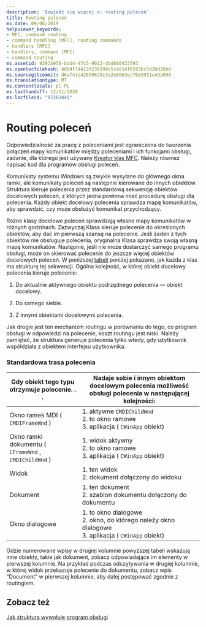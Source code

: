 ```yaml
---
description: 'Dowiedz się więcej o: routing poleceń'
title: Routing poleceń
ms.date: 09/06/2019
helpviewer_keywords:
- MFC, command routing
- command handling [MFC], routing commands
- handlers [MFC]
- handlers, command [MFC]
- command routing
ms.assetid: 9393a956-bdd4-47c5-9013-dbd680433f93
ms.openlocfilehash: 4004f74413f236599c5cdd14f6593bc5d2bd26b8
ms.sourcegitcommit: d6af41e42699628c3e2e6063ec7b03931a49a098
ms.translationtype: MT
ms.contentlocale: pl-PL
ms.lasthandoff: 12/11/2020
ms.locfileid: "97283449"
---
```

# <a name="command-routing"></a>Routing poleceń

Odpowiedzialność za pracę z poleceniami jest ograniczona do tworzenia połączeń mapy komunikatów między poleceniami i ich funkcjami obsługi, zadanie, dla którego jest używany [Kreator klas MFC](reference/mfc-class-wizard.md). Należy również napisać kod dla programów obsługi poleceń.

Komunikaty systemu Windows są zwykle wysyłane do głównego okna ramki, ale komunikaty poleceń są następnie kierowane do innych obiektów. Struktura kieruje polecenia przez standardową sekwencję obiektów docelowych poleceń, z których jedna powinna mieć procedurę obsługi dla polecenia. Każdy obiekt docelowy polecenia sprawdza mapę komunikatów, aby sprawdzić, czy może obsłużyć komunikat przychodzący.

Różne klasy docelowe poleceń sprawdzają własne mapy komunikatów w różnych godzinach. Zazwyczaj Klasa kieruje polecenie do określonych obiektów, aby dać im pierwszą szansę na polecenie. Jeśli żaden z tych obiektów nie obsługuje polecenia, oryginalna Klasa sprawdza swoją własną mapę komunikatów. Następnie, jeśli nie może dostarczyć samego programu obsługi, może on skierować polecenie do jeszcze więcej obiektów docelowych poleceń. W poniższej [tabeli](#_core_standard_command_route) poniżej pokazano, jak każda z klas ma strukturę tej sekwencji. Ogólna kolejność, w której obiekt docelowy polecenia kieruje polecenie:

1. Do aktualnie aktywnego obiektu podrzędnego polecenia — obiekt docelowy.

1. Do samego siebie.

1. Z innymi obiektami docelowymi polecenia.

Jak drogie jest ten mechanizm routingu w porównaniu do tego, co program obsługi w odpowiedzi na polecenie, koszt routingu jest niski. Należy pamiętać, że struktura generuje polecenia tylko wtedy, gdy użytkownik współdziała z obiektem interfejsu użytkownika.

### <a name="standard-command-route"></a><a name="_core_standard_command_route"></a> Standardowa trasa polecenia

|Gdy obiekt tego typu otrzymuje polecenie. . .|Nadaje sobie i innym obiektom docelowym polecenia możliwość obsługi polecenia w następującej kolejności:|
|----------------------------------------------------------|-----------------------------------------------------------------------------------------------------|
|Okno ramek MDI ( `CMDIFrameWnd` )|1. aktywne `CMDIChildWnd`<br />2. to okno ramowe<br />3. aplikacja ( `CWinApp` obiekt)|
|Okno ramki dokumentu ( `CFrameWnd` , `CMDIChildWnd` )|1. widok aktywny<br />2. to okno ramowe<br />3. aplikacja ( `CWinApp` obiekt)|
|Widok|1. ten widok<br />2. dokument dołączony do widoku|
|Dokument|1. ten dokument<br />2. szablon dokumentu dołączony do dokumentu|
|Okno dialogowe|1. to okno dialogowe<br />2. okno, do którego należy okno dialogowe<br />3. aplikacja ( `CWinApp` obiekt)|

Gdzie numerowane wpisy w drugiej kolumnie powyższej tabeli wskazują inne obiekty, takie jak dokument, zobacz odpowiadające im elementy w pierwszej kolumnie. Na przykład podczas odczytywania w drugiej kolumnie, w której widok przekazuje polecenie do dokumentu, zobacz wpis "Document" w pierwszej kolumnie, aby dalej postępować zgodnie z routingiem.

## <a name="see-also"></a>Zobacz też

[Jak struktura wywołuje program obsługi](how-the-framework-calls-a-handler.md)
